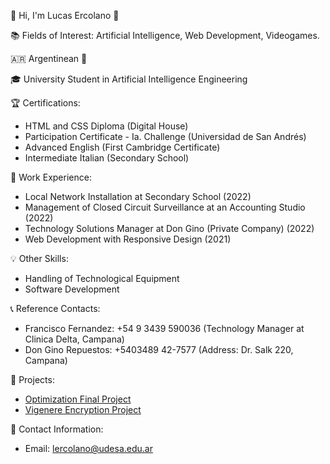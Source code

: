 👤 Hi, I'm Lucas Ercolano 👋

📚 Fields of Interest: Artificial Intelligence, Web Development, Videogames. 

🇦🇷 Argentinean 🧉

🎓 University Student in Artificial Intelligence Engineering

🏆 Certifications:
- HTML and CSS Diploma (Digital House)
- Participation Certificate - Ia. Challenge (Universidad de San Andrés)
- Advanced English (First Cambridge Certificate)
- Intermediate Italian (Secondary School)

💼 Work Experience:
- Local Network Installation at Secondary School (2022)
- Management of Closed Circuit Surveillance at an Accounting Studio (2022)
- Technology Solutions Manager at Don Gino (Private Company) (2022)
- Web Development with Responsive Design (2021)

💡 Other Skills:
- Handling of Technological Equipment
- Software Development

📞 Reference Contacts:
- Francisco Fernandez: +54 9 3439 590036 (Technology Manager at Clinica Delta, Campana)
- Don Gino Repuestos: +5403489 42-7577 (Address: Dr. Salk 220, Campana)

📂 Projects:
- [Optimization Final Project](https://github.com/LucasErcolano/Optimization-Final-Project.git)
- [Vigenere Encryption Project](https://github.com/LucasErcolano/Vigenere-Encryption-Project.git)

📧 Contact Information:
- Email: lercolano@udesa.edu.ar
